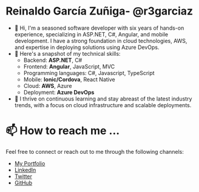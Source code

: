 # Reinaldo García Zuñiga- @r3garciaz
- 👋 Hi, I'm a seasoned software developer with six years of hands-on experience, specializing in ASP.NET, C#, Angular, and mobile development. I have a strong foundation in cloud technologies, AWS, and expertise in deploying solutions using Azure DevOps.
- 👀 Here's a snapshot of my technical skills:
  - Backend: __ASP.NET__, C#
  - Frontend: __Angular__, JavaScript, MVC
  - Programming languages: C#, Javascript, TypeScript
  - Mobile: __Ionic/Cordova__, React Native
  - Cloud: __AWS__, Azure
  - Deployment: __Azure DevOps__
- 🌱 I thrive on continuous learning and stay abreast of the latest industry trends, with a focus on cloud infrastructure and scalable deployments.

# 📫 How to reach me ...
Feel free to connect or reach out to me through the following channels:
- [My Portfolio](https://r3garciaz.dev/)
- [LinkedIn](https://www.linkedin.com/in/reinaldo-garcia-z)
- [Twitter](https://twitter.com/r3garciaz)
- [GitHub](https://github.com/r3garciaz)

<!--
# Support My Work
If you appreciate my work and would like to support me, you can [Buy Me A Coffee](https://www.buymeacoffee.com/yourusername). Your support means a lot and helps fuel my passion for creating quality software.
-->

<!--
**r3garciaz/r3garciaz** is a ✨ _special_ ✨ repository because its `README.md` (this file) appears on your GitHub profile.

Here are some ideas to get you started:

- 🔭 I’m currently working on ...
- 🌱 I’m currently learning ...
- 👯 I’m looking to collaborate on ...
- 🤔 I’m looking for help with ...
- 💬 Ask me about ...
- 📫 How to reach me: ...
- 😄 Pronouns: ...
- ⚡ Fun fact: ...
-->
